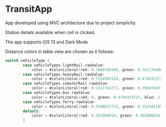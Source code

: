 # TransitApp

App developed using MVC architecture due to project simplicity.

Station details available when cell is clicked.

The app supports iOS 13 and Dark Mode

Distance colors in table view are chosen as it follows:

```swift
switch vehicleType {
        case vehicleTypes.lightRail.rawValue:
            color = #colorLiteral(red: 0.1960784346, green: 0.3411764801, blue: 0.1019607857, alpha: 1)
        case vehicleTypes.heavyRail.rawValue:
            color = #colorLiteral(red: 0.7254902124, green: 0.4784313738, blue: 0.09803921729, alpha: 1)
        case vehicleTypes.comuterRail.rawValue:
            color = #colorLiteral(red: 0.1411764771, green: 0.3960784376, blue: 0.5647059083, alpha: 1)
        case vehicleTypes.bus.rawValue:
            color = #colorLiteral(red: 0, green: 0.4784313725, blue: 1, alpha: 1)
        case vehicleTypes.ferry.rawValue:
            color = #colorLiteral(red: 0.5568627715, green: 0.3529411852, blue: 0.9686274529, alpha: 1)
        default:
            color = #colorLiteral(red: 0.501960814, green: 0.501960814, blue: 0.501960814, alpha: 1)
        }
```
